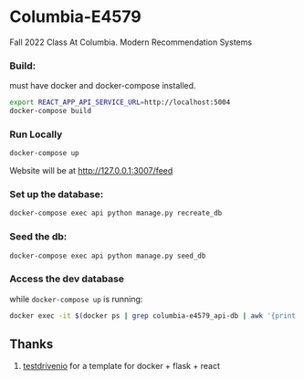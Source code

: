 # Columbia-E4579
Fall 2022 Class At Columbia. Modern Recommendation Systems

### Build:
must have docker and docker-compose installed.

```bash
export REACT_APP_API_SERVICE_URL=http://localhost:5004
docker-compose build
```

### Run Locally
```bash
docker-compose up
```
Website will be at http://127.0.0.1:3007/feed

### Set up the database:
```bash
docker-compose exec api python manage.py recreate_db
```

### Seed the db:
```bash
docker-compose exec api python manage.py seed_db
```

### Access the dev database 
while `docker-compose up` is running:
```bash
docker exec -it $(docker ps | grep columbia-e4579_api-db | awk '{print $1}') psql -U postgres -d api_dev
```


## Thanks
1. [testdrivenio](https://github.com/testdrivenio/flask-react-aws) for a template for docker + flask + react